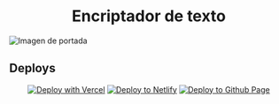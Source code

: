 <h1 align="center"> Encriptador de texto </h1>

<img src="https://i.blogs.es/6885b6/cifrado/1366_521.jpg" alt="Imagen de portada">

<h2>Deploys</h2>
<p align="center">
  <a href="https://vercel.com/new/clone?repository-url=https%3A%2F%2Fgithub.com%2Ffacebook%2Fdocusaurus%2Ftree%2Fmain%2Fexamples%2Fclassic&project-name=my-docusaurus-site&repo-name=my-docusaurus-site"><img src="https://vercel.com/button" alt="Deploy with Vercel"/></a>
  <a href="https://app.netlify.com/start/deploy?repository=https://github.com/slorber/docusaurus-starter"><img src="https://www.netlify.com/img/deploy/button.svg" alt="Deploy to Netlify"></a>
  <a href="https://app.netlify.com/start/deploy?repository=https://github.com/slorber/docusaurus-starter"><img src="https://img.shields.io/badge/GitHub%20Page-black?style=for-the-badge&logo=github&logoColor=white" alt="Deploy to Github Page"></a>
</p>
